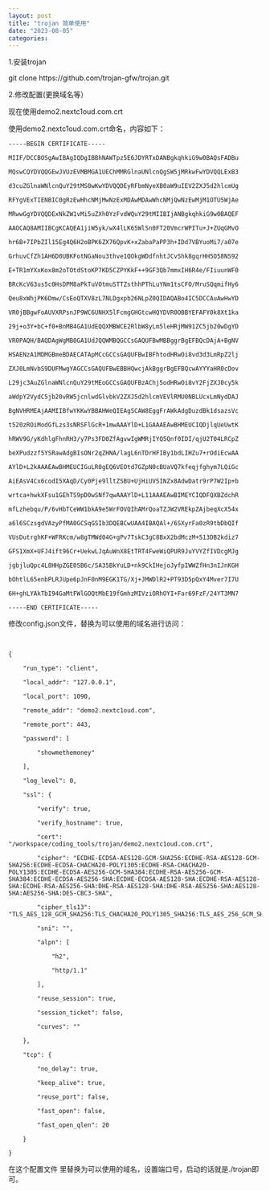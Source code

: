 ```yaml
---
layout: post
title: "trojan 简单使用"
date: "2023-08-05"
categories: 
---
```

<p>1.安装trojan</p>

<p>git clone https://github.com/trojan-gfw/trojan.git</p>

<p>2.修改配置(更换域名等）</p>

<p>现在使用demo2.nextc1oud.com.crt</p>

<p>使用demo2.nextc1oud.com.crt命名，内容如下：</p>

<pre>
<code>-----BEGIN CERTIFICATE-----

MIIF/DCCBOSgAwIBAgIQDgIBBhNAWTpz5E6JDYRTxDANBgkqhkiG9w0BAQsFADBu

MQswCQYDVQQGEwJVUzEVMBMGA1UEChMMRGlnaUNlcnQgSW5jMRkwFwYDVQQLExB3

d3cuZGlnaWNlcnQuY29tMS0wKwYDVQQDEyRFbmNyeXB0aW9uIEV2ZXJ5d2hlcmUg

RFYgVExTIENBIC0gRzEwHhcNMjMwNzExMDAwMDAwWhcNMjQwNzEwMjM1OTU5WjAe

MRwwGgYDVQQDExNkZW1vMi5uZXh0YzFvdWQuY29tMIIBIjANBgkqhkiG9w0BAQEF

AAOCAQ8AMIIBCgKCAQEA1jiW5yk/wX4lLK65WlSn0FT20VmcrWPITu+J+ZUqGMvO

hr6B+7IPbZIl15Eg4Q6H2oBPK6ZX76QpvK+xZabaPaPP3h+IDd7VBYuoMi7/a07e

GrhuvCfZh1AH6D0UBKFotNGaNou3thve1QOkgWDdfnhtJCvShk8gqrHH5O58NS92

E+TR1mYXxKox8m2oTOtdStoKP7KD5CZPYKkF++9GF3Qb7mmxIH6R4e/FIiuunWF0

BRcKcV63us5c0HsDPM8aPkTuVOtmuSTTZsthhPThLuYNm1tsCFO/MruSQqmifHy6

Qeu8xWhjPK6Dmw/CsEoQTXV8zL7NLDgxpb26NLpZ0QIDAQABo4IC5DCCAuAwHwYD

VR0jBBgwFoAUVXRPsnJP9WC6UNHX5lFcmgGHGtcwHQYDVR0OBBYEFAFY0k8Xt1ka

29j+o3Y+bC+f0+BnMB4GA1UdEQQXMBWCE2RlbW8yLm5leHRjMW91ZC5jb20wDgYD

VR0PAQH/BAQDAgWgMB0GA1UdJQQWMBQGCCsGAQUFBwMBBggrBgEFBQcDAjA+BgNV

HSAENzA1MDMGBmeBDAECATApMCcGCCsGAQUFBwIBFhtodHRwOi8vd3d3LmRpZ2lj

ZXJ0LmNvbS9DUFMwgYAGCCsGAQUFBwEBBHQwcjAkBggrBgEFBQcwAYYYaHR0cDov

L29jc3AuZGlnaWNlcnQuY29tMEoGCCsGAQUFBzAChj5odHRwOi8vY2FjZXJ0cy5k

aWdpY2VydC5jb20vRW5jcnlwdGlvbkV2ZXJ5d2hlcmVEVlRMU0NBLUcxLmNydDAJ

BgNVHRMEAjAAMIIBfwYKKwYBBAHWeQIEAgSCAW8EggFrAWkAdgDuzdBk1dsazsVc

t520zROiModGfLzs3sNRSFlGcR+1mwAAAYlD+L1GAAAEAwBHMEUCIQDjlqUeUwtK

hRWV9G/yKdhlgFhnRH3/y7Ps3FD0ZfAgvwIgWMRjIYQ5Qnf0IDI/qjU2T04LRCpZ

beXPudzzf5YSRawAdgBIsONr2qZHNA/lagL6nTDrHFIBy1bdLIHZu7+rOdiEcwAA

AYlD+L2kAAAEAwBHMEUCIGuLR0gEQ6VEOtd7GZpN0cBUaVQ7kfeqjfghym7LQiGc

AiEAsV4Cx6codI5XAqD/Cy0Pje9lltZSBU+UjHiUVSINZx8AdwDatr9rP7W2Ip+b

wrtca+hwkXFsu1GEhTS9pD0wSNf7qwAAAYlD+L11AAAEAwBIMEYCIQDFQXBZdchR

mfLzhebqu/P/6vHbTCeWW1bkA9e5WrFOVQIhAMrQoaTZJW2VREkpZAjbeqXcX54x

a6l6SCzsgdVAzyPfMA0GCSqGSIb3DQEBCwUAA4IBAQAl+/6SXyrFa0zR9tbDbQIf

VUsDutrghKF+WFRKcm/w8gTMWd04G+gPv7TskC3gC8BxX2bdMczM+513DB2kdiz7

GFS1XmX+UFJ4ift96Cr+UekwLJqAuWnX8EtTRT4FweWiQPUR9JuYVYZfIVDcgMJg

jgbjluQpc4L8HHpZGE0SB6c/SA35BkYuLD+nk9CkIHejoJyfpIWWZfHn3nIJnKGH

bOhtlL65enbPLRJUpe6pJnF0nM9EGK1TG/Xj+JMWDlR2+PT93D5pQxY4Mver7I7U

6H+ghLYAkTbI94GaMtFWlGOQtMbE19fGmhzMIVziORhOYI+Far69FzF/24YT3MN7

-----END CERTIFICATE-----</code></pre>

<p>修改config.json文件，替换为可以使用的域名进行访问：</p>

<p>&nbsp;</p>

<pre>
<code>{

&nbsp;&nbsp;&nbsp; &quot;run_type&quot;: &quot;client&quot;,

&nbsp;&nbsp;&nbsp; &quot;local_addr&quot;: &quot;127.0.0.1&quot;,

&nbsp;&nbsp;&nbsp; &quot;local_port&quot;: 1090,

&nbsp;&nbsp;&nbsp; &quot;remote_addr&quot;: &quot;demo2.nextc1oud.com&quot;,

&nbsp;&nbsp;&nbsp; &quot;remote_port&quot;: 443,

&nbsp;&nbsp;&nbsp; &quot;password&quot;: [

&nbsp;&nbsp;&nbsp;&nbsp;&nbsp;&nbsp;&nbsp; &quot;showmethemoney&quot;

&nbsp;&nbsp;&nbsp; ],

&nbsp;&nbsp;&nbsp; &quot;log_level&quot;: 0,

&nbsp;&nbsp;&nbsp; &quot;ssl&quot;: {

&nbsp;&nbsp;&nbsp;&nbsp;&nbsp;&nbsp;&nbsp; &quot;verify&quot;: true,

&nbsp;&nbsp;&nbsp;&nbsp;&nbsp;&nbsp;&nbsp; &quot;verify_hostname&quot;: true,

&nbsp;&nbsp;&nbsp;&nbsp;&nbsp;&nbsp;&nbsp; &quot;cert&quot;: &quot;/workspace/coding_tools/trojan/demo2.nextc1oud.com.crt&quot;,

&nbsp;&nbsp;&nbsp;&nbsp;&nbsp;&nbsp;&nbsp; &quot;cipher&quot;: &quot;ECDHE-ECDSA-AES128-GCM-SHA256:ECDHE-RSA-AES128-GCM-SHA256:ECDHE-ECDSA-CHACHA20-POLY1305:ECDHE-RSA-CHACHA20-POLY1305:ECDHE-ECDSA-AES256-GCM-SHA384:ECDHE-RSA-AES256-GCM-SHA384:ECDHE-ECDSA-AES256-SHA:ECDHE-ECDSA-AES128-SHA:ECDHE-RSA-AES128-SHA:ECDHE-RSA-AES256-SHA:DHE-RSA-AES128-SHA:DHE-RSA-AES256-SHA:AES128-SHA:AES256-SHA:DES-CBC3-SHA&quot;,

&nbsp;&nbsp;&nbsp;&nbsp;&nbsp;&nbsp;&nbsp; &quot;cipher_tls13&quot;: &quot;TLS_AES_128_GCM_SHA256:TLS_CHACHA20_POLY1305_SHA256:TLS_AES_256_GCM_SHA384&quot;,

&nbsp;&nbsp;&nbsp;&nbsp;&nbsp;&nbsp;&nbsp; &quot;sni&quot;: &quot;&quot;,

&nbsp;&nbsp;&nbsp;&nbsp;&nbsp;&nbsp;&nbsp; &quot;alpn&quot;: [

&nbsp;&nbsp;&nbsp;&nbsp;&nbsp;&nbsp;&nbsp;&nbsp;&nbsp;&nbsp;&nbsp; &quot;h2&quot;,

&nbsp;&nbsp;&nbsp;&nbsp;&nbsp;&nbsp;&nbsp;&nbsp;&nbsp;&nbsp;&nbsp; &quot;http/1.1&quot;

&nbsp;&nbsp;&nbsp;&nbsp;&nbsp;&nbsp;&nbsp; ],

&nbsp;&nbsp;&nbsp;&nbsp;&nbsp;&nbsp;&nbsp; &quot;reuse_session&quot;: true,

&nbsp;&nbsp;&nbsp;&nbsp;&nbsp;&nbsp;&nbsp; &quot;session_ticket&quot;: false,

&nbsp;&nbsp;&nbsp;&nbsp;&nbsp;&nbsp;&nbsp; &quot;curves&quot;: &quot;&quot;

&nbsp;&nbsp;&nbsp; },

&nbsp;&nbsp;&nbsp; &quot;tcp&quot;: {

&nbsp;&nbsp;&nbsp;&nbsp;&nbsp;&nbsp;&nbsp; &quot;no_delay&quot;: true,

&nbsp;&nbsp;&nbsp;&nbsp;&nbsp;&nbsp;&nbsp; &quot;keep_alive&quot;: true,

&nbsp;&nbsp;&nbsp;&nbsp;&nbsp;&nbsp;&nbsp; &quot;reuse_port&quot;: false,

&nbsp;&nbsp;&nbsp;&nbsp;&nbsp;&nbsp;&nbsp; &quot;fast_open&quot;: false,

&nbsp;&nbsp;&nbsp;&nbsp;&nbsp;&nbsp;&nbsp; &quot;fast_open_qlen&quot;: 20

&nbsp;&nbsp;&nbsp; }

}</code></pre>

<p>在这个配置文件 里替换为可以使用的域名，设置端口号，启动的话就是./trojan即可。</p>

<p>&nbsp;</p>

